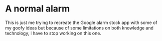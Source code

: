 # A normal alarm

This is just me trying to recreate the Google alarm stock app with some of my goofy ideas but because of some limitations on both knowledge and technology, I have to stop working on this one.